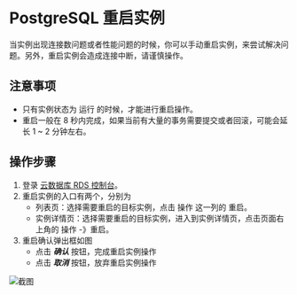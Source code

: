 # PostgreSQL 重启实例
当实例出现连接数问题或者性能问题的时候，你可以手动重启实例，来尝试解决问题。另外，重启实例会造成连接中断，请谨慎操作。

## 注意事项
* 只有实例状态为 运行 的时候，才能进行重启操作。
* 重启一般在 8 秒内完成，如果当前有大量的事务需要提交或者回滚，可能会延长 1 ~ 2 分钟左右。

## 操作步骤
1. 登录 [云数据库 RDS 控制台](https://rds-console.jdcloud.com/database)。
2. 重启实例的入口有两个，分别为
    * 列表页：选择需要重启的目标实例，点击 操作 这一列的 重启。
    * 实例详情页：选择需要重启的目标实例，进入到实例详情页，点击页面右上角的 操作 -》重启。
3. 重启确认弹出框如图
    * 点击 ***确认*** 按钮，完成重启实例操作
    * 点击 ***取消*** 按钮，放弃重启实例操作
    
![截图](https://img1.jcloudcs.com/cms/0d8ca556-e783-4fa9-ab72-b30652c0251020180423125543.png)
